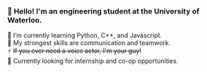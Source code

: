### 👋 Hello! I'm an engineering student at the University of Waterloo.   
🏫 I’m currently learning Python, C++, and Javascript.  
👯 My strongest skills are communication and teamwork.  
⚡ ~~If you ever need a voice actor, I'm your guy!~~  
🏦 Currently looking for internship and co-op opportunities.  


<!--
**BrewedCoffee/BrewedCoffee** is a ✨ _special_ ✨ repository because its `README.md` (this file) appears on your GitHub profile.
